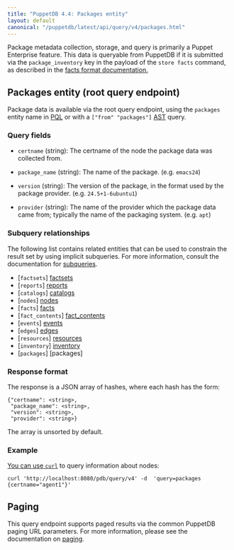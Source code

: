 ```yaml
---
title: "PuppetDB 4.4: Packages entity"
layout: default
canonical: "/puppetdb/latest/api/query/v4/packages.html"
---
```


[curl]: ../curl.html#using-curl-from-localhost-non-sslhttp
[paging]: ./paging.html
[query]: ./query.html
[subqueries]: ./ast.html#subquery-operators
[facts-format]: ../../wire_format/facts_format_v5.html
[ast]: ./ast.html
[pql]: ./pql.html
[factsets]: ./factsets.html
[reports]: ./reports.html
[catalogs]: ./catalogs.html
[nodes]: ./nodes.html
[facts]: ./facts.html
[fact_contents]: ./fact_contents.html
[events]: ./events.html
[edges]: ./edges.html
[resources]: ./resources.html
[inventory]: ./inventory.html

Package metadata collection, storage, and query is primarily a Puppet Enterprise
feature. This data is queryable from PuppetDB if it is submitted via the
`package_inventory` key in the payload of the `store facts` command, as
described in the [facts format documentation.][facts-format]

## Packages entity (root query endpoint)

Package data is available via the root query endpoint, using the `packages`
entity name in [PQL][pql] or with a `["from" "packages"]` [AST][ast] query.

### Query fields

* `certname` (string): The certname of the node the package data was collected
  from.

* `package_name` (string): The name of the package. (e.g. `emacs24`)

* `version` (string): The version of the package, in the format used by the
  package provider. (e.g. `24.5+1-6ubuntu1`)

* `provider` (string): The name of the provider which the package data came from;
  typically the name of the packaging system. (e.g. `apt`)

### Subquery relationships

The following list contains related entities that can be used to constrain the
result set by using implicit subqueries. For more information, consult the
documentation for [subqueries][subqueries].

* [`factsets`] [factsets]
* [`reports`] [reports]
* [`catalogs`] [catalogs]
* [`nodes`] [nodes]
* [`facts`] [facts]
* [`fact_contents`] [fact_contents]
* [`events`] [events]
* [`edges`] [edges]
* [`resources`] [resources]
* [`inventory`] [inventory]
* [`packages`] [packages]

### Response format

The response is a JSON array of hashes, where each hash has the form:

    {"certname": <string>,
     "package_name": <string>,
     "version": <string>,
     "provider": <string>}

The array is unsorted by default.

### Example

[You can use `curl`][curl] to query information about nodes:

    curl 'http://localhost:8080/pdb/query/v4' -d  'query=packages {certname="agent1"}'


## Paging

This query endpoint supports paged results via the common PuppetDB paging
URL parameters. For more information, please see the documentation
on [paging][paging].
